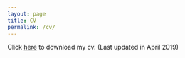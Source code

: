 ```yaml
---
layout: page
title: CV
permalink: /cv/
---
```


Click <a href="zou-cv-long.pdf">here</a> to download my cv. (Last updated in April 2019)
<!-- <ul>
	<li><a href="long_cv.pdf">CV</a> (4 pages)</li>
	<li><a href="two_page.pdf">Long resume</a> (2 pages)</li>
	<li><a href="short_cv.pdf">Short resume</a> (1 page)</li>
</ul> -->
